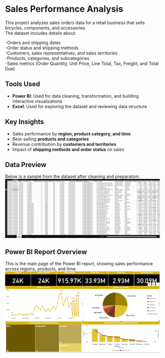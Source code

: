 <h1>Sales Performance Analysis</h1>

This project analyzes sales orders data for a retail business that sells bicycles, components, and accessories.<br>
The dataset includes details about:

-Orders and shipping dates<br>
-Order status and shipping methods<br>
-Customers, sales representatives, and sales territories<br>
-Products, categories, and subcategories<br>
-Sales metrics (Order Quantity, Unit Price, Line Total, Tax, Freight, and Total Due)<br>

## Tools Used  

- **Power BI**: Used for data cleaning, transformation, and building interactive visualizations  
- **Excel**: Used for exploring the dataset and reviewing data structure  


## Key Insights  

- Sales performance by **region, product category, and time**  
- Best-selling **products and categories**  
- Revenue contribution by **customers and territories**  
- Impact of **shipping methods and order status** on sales 

## Data Preview  

Below is a sample from the dataset after cleaning and preparation: 
![Excel sample](excel_sample.png)  

## Power BI Report Overview  

This is the main page of the Power BI report, showing sales performance across regions, products, and time:  
![Power BI overview](dashboard_overview.png)  
